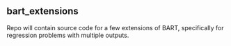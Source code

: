 ## bart_extensions

Repo will contain source code for a few extensions of BART, specifically for regression problems with multiple outputs.
